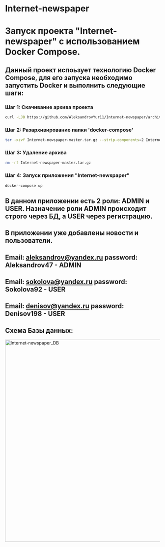 # Internet-newspaper

# Запуск проекта "Internet-newspaper" с использованием Docker Compose.

## Данный проект испоьзует технологию Docker Compose, для его запуска необходимо запустить Docker и выполнить следующие шаги:

### Шаг 1: Скачивание архива проекта

```bash
curl -LJO https://github.com/AleksandrovYur11/Internet-newspaper/archive/refs/heads/master.tar.gz
```

### Шаг 2: Разархивирование папки 'docker-compose'

```bash
tar -xzvf Internet-newspaper-master.tar.gz --strip-components=2 Internet-newspaper-master/docker-compose
```

### Шаг 3: Удаление архива

```bash
rm -rf Internet-newspaper-master.tar.gz
```

### Шаг 4: Запуск приложения "Internet-newspaper"

```bash
docker-compose up
```

## В данном приложении есть 2 роли: АDMIN и USER. Назначение роли ADMIN происходит строго через БД, а USER через регистрацию.

## В приложении уже добавлены новости и пользователи.

## Email: aleksandrov@yandex.ru password: Aleksandrov47 - ADMIN

## Email: sokolova@yandex.ru password: Sokolova92 - USER

## Email: denisov@yandex.ru password: Denisov198 - USER
## Схема Базы данных:
<img width="658" alt="Internet-newspaper_DB" src="https://github.com/AleksandrovYur11/Internet-newspaper/assets/107943033/5e14ac40-b215-48e0-b6ce-df169f398fbb">

